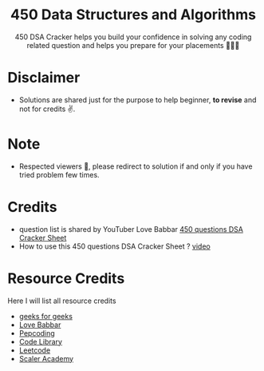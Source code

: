 <div align="center">

# 450 Data Structures and Algorithms

450 DSA Cracker helps you build your confidence in solving any coding
related question and helps you prepare for your placements 👨🏻‍🎓

<div align="left">   
   
# Disclaimer

-  Solutions are shared just for the purpose to help beginner, **to revise** and not for credits ✌.

# Note

-  Respected viewers 🙏, please redirect to solution if and only if you have tried problem few times.

# Credits

-  question list is shared by YouTuber Love Babbar
   <a href="https://drive.google.com/file/d/1FMdN_OCfOI0iAeDlqswCiC2DZzD4nPsb/view">450 questions DSA Cracker Sheet</a>
-  How to use this 450 questions DSA Cracker Sheet ?
   <a href="https://www.youtube.com/watch?v=4iFALQ1ACdA">video</a>

# Resource Credits

Here I will list all resource credits

-  <a href="https://www.geeksforgeeks.org/">geeks for geeks</a>
-  <a href="https://www.youtube.com/channel/UCQHLxxBFrbfdrk1jF0moTpw">Love Babbar</a>
-  <a href="https://www.youtube.com/channel/UC7rNzgC2fEBVpb-q_acpsmw">Pepcoding</a>
-  <a href="https://www.youtube.com/channel/UC__WEiLwRXmgTHZQ4hYAk_w">Code Library</a>
-  <a href="https://leetcode.com/">Leetcode</a>
-  <a href="https://www.youtube.com/channel/UC9JWnvl5ZjZv09F5RqiLptw">Scaler Academy</a>

<!-- -  <a href="">geeks for geeks</a> -->
